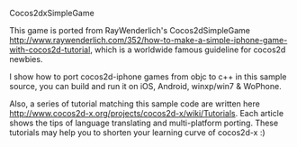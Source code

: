 Cocos2dxSimpleGame 

This game is ported from RayWenderlich's Cocos2dSimpleGame http://www.raywenderlich.com/352/how-to-make-a-simple-iphone-game-with-cocos2d-tutorial, which is a worldwide famous guideline for cocos2d newbies. 

I show how to port cocos2d-iphone games from objc to c++ in this sample source, you can build and run it on iOS, Android, winxp/win7 & WoPhone.

Also, a series of tutorial matching this sample code are written here http://www.cocos2d-x.org/projects/cocos2d-x/wiki/Tutorials. Each article shows the tips of language translating and multi-platform porting. These tutorials may help you to shorten your learning curve of cocos2d-x :)